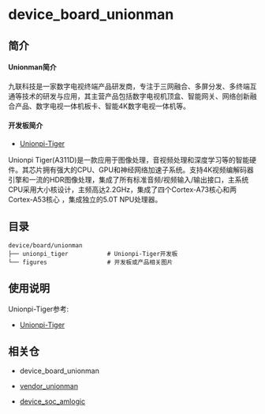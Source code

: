 # device_board_unionman

## 简介

#### Unionman简介

九联科技是一家数字电视终端产品研发商，专注于三网融合、多屏分发、多终端互通等技术的研发与应用，其主营产品包括数字电视机顶盒、智能网关、网络创新融合产品、数字电视一体机板卡、智能4K数字电视一体机等。

#### 开发板简介

- [Unionpi-Tiger](https://gitee.com/openharmony-sig/device_board_unionman/blob/master/unionpi_tiger/README_zh.md)

Unionpi Tiger(A311D)是一款应用于图像处理，音视频处理和深度学习等的智能硬件。其芯片拥有强大的CPU、GPU和神经网络加速子系统。支持4K视频编解码器引擎和一流的HDR图像处理，集成了所有标准音频/视频输入/输出接口，主系统CPU采用大小核设计，主频高达2.2GHz，集成了四个Cortex-A73核心和两Cortex-A53核心 ，集成独立的5.0T NPU处理器。

## 目录

```
device/board/unionman
├── unionpi_tiger           # Unionpi-Tiger开发板
└── figures                 # 开发板或产品相关图片
```

## 使用说明

Unionpi-Tiger参考:
- [Unionpi-Tiger](https://gitee.com/openharmony-sig/device_board_unionman/blob/master/unionpi_tiger/README_zh.md)

## 相关仓

- device_board_unionman

- [vendor_unionman](https://gitee.com/openharmony-sig/vendor_unionman)

- [device_soc_amlogic](https://gitee.com/openharmony-sig/device_soc_amlogic)